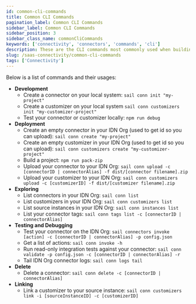 ```yaml
---
id: common-cli-commands
title: Common CLI Commands
pagination_label: Common CLI Commands
sidebar_label: Common CLI Commands
sidebar_position: 3
sidebar_class_name: commonCliCommands
keywords: ['connectivity', 'connectors', 'commands', 'cli']
description: These are the CLI commands most commonly used when building SaaS Connectors.
slug: /saas-connectivity/common-cli-commands
tags: ['Connectivity']
---
```


Below is a list of commands and their usages:

- **Development**
  - Create a connector on your local system: `sail conn init "my-project"`
  - Create a customizer on your local system `sail conn customizers init "my-customizer-project"`
  - Test your connector or customizer locally: `npm run debug`
- **Deployment**
  - Create an empty connector in your IDN Org (used to get id so you can upload): `sail conn create "my-project"`
  - Create an empty customizer in your IDN Org (used to get id so you can upload): `sail conn customizers create "my-customizer-project"`
  - Build a project: `npm run pack-zip`
  - Upload your connector to your IDN Org: `sail conn upload -c [connectorID | connectorAlias] -f dist/[connector filename].zip`
  - Upload your customizer to your IDN Org: `sail conn customizers upload -c [customizerID] -f dist/[customizer filename].zip`
- **Exploring**
  - List connectors in your IDN Org: `sail conn list`
  - List customizers in your IDN Org: `sail conn customizers list`
  - List source instances in your IDN Org: `sail conn instances list`
  - List your connector tags: `sail conn tags list -c [connectorID | connectorAlias]`
- **Testing and Debugging**
  - Test your connector on the IDN Org: `sail connectors invoke [action] -c [connectorID | connectorAlias] -p config.json`
  - Get a list of actions: `sail conn invoke -h`
  - Run read-only integration tests against your connector: `sail conn validate -p config.json -c [connectorID | connectorAlias] -r`
  - Tail IDN Org connector logs: `sail conn logs tail`
- **Delete**
  - Delete a connector: `sail conn delete -c [connectorID | connectorAlias]`
- **Linking**
  - Link a customizer to your source instance: `sail conn customizers link -i [sourceInstanceID] -c [customizerID]`
  
